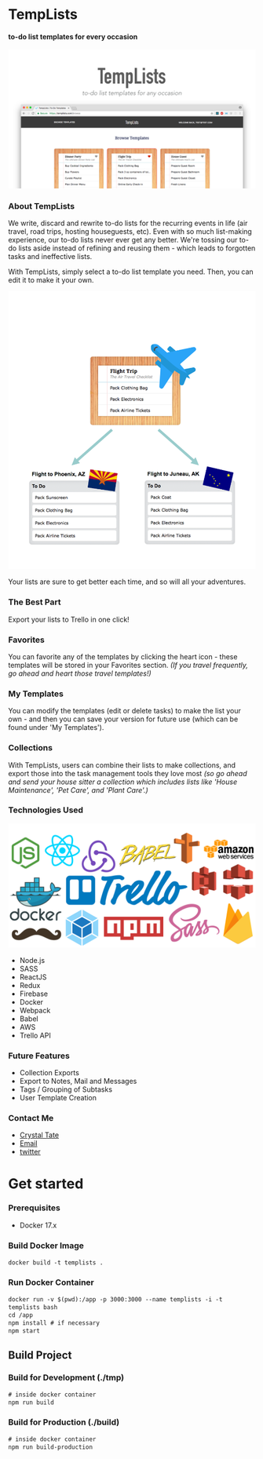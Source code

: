 # TempLists
#### to-do list templates for every occasion

<img src="src/images/TempLists_img.png" />

### About TempLists

We write, discard and rewrite to-do lists for the recurring events in life (air travel, road trips, hosting houseguests, etc). Even with so much list-making experience, our to-do lists never ever get any better. We're tossing our to-do lists aside instead of refining and reusing them - which leads to forgotten tasks and ineffective lists.

With TempLists, simply select a to-do list template you need. Then, you can edit it to make it your own.

<img src="src/images/How4.png" />

Your lists are sure to get better each time, and so will all your adventures.

### The Best Part

Export your lists to Trello in one click!

### Favorites

You can favorite any of the templates by clicking the heart icon - these templates will be stored in your Favorites section. _(If you travel frequently, go ahead and heart those travel templates!)_

### My Templates

You can modify the templates (edit or delete tasks) to make the list your own - and then you can save your version for future use (which can be found under 'My Templates').

### Collections

With TempLists, users can combine their lists to make collections, and export those into the task management tools they love most _(so go ahead and send your house sitter a collection which includes lists like 'House Maintenance', 'Pet Care', and 'Plant Care'.)_

### Technologies Used

<img src="src/images/Tech.png" />

- Node.js
- SASS
- ReactJS
- Redux
- Firebase
- Docker
- Webpack
- Babel
- AWS
- Trello API

### Future Features

- Collection Exports
- Export to Notes, Mail and Messages
- Tags / Grouping of Subtasks
- User Template Creation

### Contact Me

- [Crystal Tate](http://crystal.github.io/portfolio)
- [Email](mailto:crys.tate@icloud.com)
- [twitter](http://twitter.com/crystal_tate)


# Get started

### Prerequisites

- Docker 17.x

### Build Docker Image

```
docker build -t templists .
```

### Run Docker Container

```
docker run -v $(pwd):/app -p 3000:3000 --name templists -i -t templists bash
cd /app
npm install # if necessary
npm start
```

## Build Project

### Build for Development (./tmp)

```
# inside docker container
npm run build
```

### Build for Production (./build)

```
# inside docker container
npm run build-production
```
